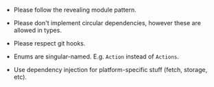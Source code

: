 - Please follow the revealing module pattern.

- Please don't implement circular dependencies, however these are allowed in types.

- Please respect git hooks.

- Enums are singular-named. E.g. `Action` instead of `Actions`.

- Use dependency injection for platform-specific stuff (fetch, storage, etc).
